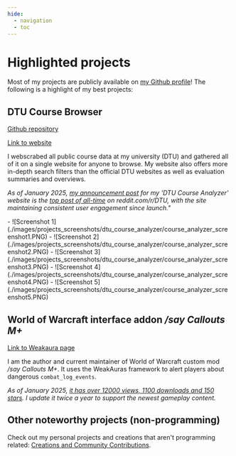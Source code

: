```yaml
---
hide:
  - navigation
  - toc
---
```


# Highlighted projects

Most of my projects are publicly available on [my Github profile](https://github.com/JonatanRasmussen)! The following is a highlight of my best projects:

## DTU Course Browser

[Github repository](https://github.com/JonatanRasmussen/dtu-course-browser)

[Link to website](https://dtucourseanalyzer.pythonanywhere.com/)

I webscrabed all public course data at my university (DTU) and gathered all of it on a single website for anyone to browse. My website also offers more in-depth search filters than the official DTU websites as well as evaluation summaries and overviews.

*As of January 2025, [my announcement post](https://www.reddit.com/r/DTU/comments/1eb9rgv/im_launching_my_dtu_course_analyzer_website_a/) for my 'DTU Course Analyzer' website is the [top post of all-time](https://www.reddit.com/r/DTU/top/?sort=top&t=all) on reddit.com/r/DTU, with the site maintaining consistent user engagement since launch."*

<div class="grid cards" markdown>
- ![Screenshot 1](./images/projects_screenshots/dtu_course_analyzer/course_analyzer_screenshot1.PNG)
- ![Screenshot 2](./images/projects_screenshots/dtu_course_analyzer/course_analyzer_screenshot2.PNG)
- ![Screenshot 3](./images/projects_screenshots/dtu_course_analyzer/course_analyzer_screenshot3.PNG)
- ![Screenshot 4](./images/projects_screenshots/dtu_course_analyzer/course_analyzer_screenshot4.PNG)
- ![Screenshot 5](./images/projects_screenshots/dtu_course_analyzer/course_analyzer_screenshot5.PNG)
</div>

## World of Warcraft interface addon */say Callouts M+*

[Link to Weakaura page](https://wago.io/6CDe7U7t6)

I am the author and current maintainer of World of Warcraft custom mod */say Callouts M+*. It uses the WeakAuras framework to alert players about dangerous `combat_log_events`.

*As of January 2025, [it has over 12000 views, 1100 downloads and 150 stars](https://wago.io/6CDe7U7t6). I update it twice a year to support the newest gameplay content.*


## Other noteworthy projects (non-programming)

Check out my personal projects and creations that aren't programming related: [Creations and Community Contributions](projects_other.md).
